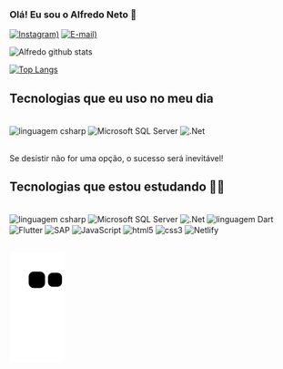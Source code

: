 ### Olá! Eu sou o Alfredo Neto 👋

[![Instagram)](https://img.shields.io/badge/Instagram-E4405F?style=for-the-badge&logo=instagram&logoColor=white)](https://www.instagram.com/alfredonneto/)
[![E-mail)](https://img.shields.io/badge/Microsoft_Outlook-0078D4?style=for-the-badge&logo=microsoft-outlook&logoColor=white)](mailto:eu.alfredoneto@hotmail.com?subject=Olá%20Alfredo)

![Alfredo github stats](https://github-readme-stats.vercel.app/api?username=AlfredoNeeto&show_icons=true&theme=dark")

[![Top Langs](https://github-readme-stats.vercel.app/api/top-langs/?username=AlfredoNeeto&layout=compact)](https://github.com/AlfredoNeeto)

## Tecnologias que eu uso no meu dia

<div style="display: inline_block"><br/>
<img align="center" alt="linguagem csharp" src="https://img.shields.io/badge/C%23-239120?style=for-the-badge&logo=c-sharp&logoColor=white"/>
<img align="center" alt="Microsoft SQL Server" src="https://img.shields.io/badge/Microsoft_SQL_Server-CC2927?style=for-the-badge&logo=microsoft-sql-server&logoColor=white"/>
<img align="center" alt=".Net" src="https://img.shields.io/badge/.NET-5C2D91?style=for-the-badge&logo=.net&logoColor=white"/>
</div><br/>

Se desistir não for uma opção, o sucesso será inevitável!

## Tecnologias que estou estudando 👨‍💻

<div style="display: inline_block"><br/>
<img align="center" alt="linguagem csharp" src="https://img.shields.io/badge/C%23-239120?style=for-the-badge&logo=c-sharp&logoColor=white"/>
<img align="center" alt="Microsoft SQL Server" src="https://img.shields.io/badge/Microsoft_SQL_Server-CC2927?style=for-the-badge&logo=microsoft-sql-server&logoColor=white"/>
<img align="center" alt=".Net" src="https://img.shields.io/badge/.NET-5C2D91?style=for-the-badge&logo=.net&logoColor=white"/>
<img align="center" alt="linguagem Dart" src="https://img.shields.io/badge/Dart-0175C2?style=for-the-badge&logo=dart&logoColor=white"/>
<img align="center" alt="Flutter" src="https://img.shields.io/badge/Flutter-02569B?style=for-the-badge&logo=flutter&logoColor=white"/>
<img align="center" alt="SAP" src="https://img.shields.io/badge/SAP-0FAAFF?style=for-the-badge&logo=sap&logoColor=white"/>
<img align="center" alt="JavaScript" src="https://img.shields.io/badge/JavaScript-F7DF1E?style=for-the-badge&logo=javascript&logoColor=black"/>
<img align="center" alt="html5" src="https://img.shields.io/badge/HTML5-E34F26?style=for-the-badge&logo=html5&logoColor=white"/>
<img align="center" alt="css3" src="https://img.shields.io/badge/CSS3-1572B6?style=for-the-badge&logo=css3&logoColor=white"/>
<img align="center" alt="Netlify" src="https://img.shields.io/badge/Netlify-00C7B7?style=for-the-badge&logo=netlify&logoColor=white"/>
</div><br/>

![Snake animation](https://github.com/AlfredoNeeto/AlfredoNeeto/blob/output/github-contribution-grid-snake.svg)
